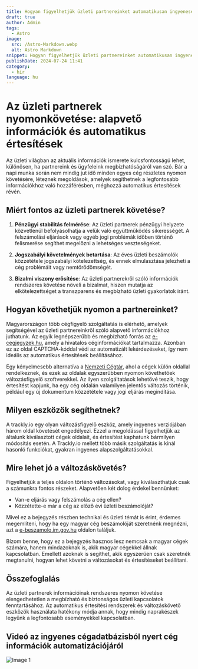 ```yaml
---
title: Hogyan figyelhetjük üzleti partnereinket automatikusan ingyenesen drága cégadatbázis előfizetések nélkül?
draft: true
author: Admin
tags:
  - Astro
image:
  src: /Astro-Markdown.webp
  alt: Astro Markdown
snippet: Hogyan figyelhetjük üzleti partnereinket automatikusan ingyenesen drága cégadatbázis előfizetések nélkül.
publishDate: 2024-07-24 11:41
category:
  - hír
language: hu
---
```



# Az üzleti partnerek nyomonkövetése: alapvető információk és automatikus értesítések

Az üzleti világban az aktuális információk ismerete kulcsfontosságú lehet, különösen, ha partnereink és ügyfeleink megbízhatóságáról van szó. Bár a napi munka során nem mindig jut idő minden egyes cég részletes nyomon követésére, léteznek megoldások, amelyek segíthetnek a legfontosabb információkhoz való hozzáférésben, méghozzá automatikus értesítések révén.

## Miért fontos az üzleti partnerek követése?

1.  **Pénzügyi stabilitás felmérése**: Az üzleti partnerek pénzügyi helyzete közvetlenül befolyásolhatja a velük való együttműködés sikerességét. A felszámolási eljárások vagy egyéb jogi problémák időben történő felismerése segíthet megelőzni a lehetséges veszteségeket.
    
2.  **Jogszabályi követelmények betartása**: Az éves üzleti beszámolók közzététele jogszabályi kötelezettség, és ennek elmulasztása jelezheti a cég problémáit vagy nemtörődömségét.
    
3.  **Bizalmi viszony erősítése**: Az üzleti partnerekről szóló információk rendszeres követése növeli a bizalmat, hiszen mutatja az elkötelezettséget a transzparens és megbízható üzleti gyakorlatok iránt.
    

## Hogyan követhetjük nyomon a partnereinket?

Magyarországon több cégfigyelő szolgáltatás is elérhető, amelyek segítségével az üzleti partnereinkről szóló alapvető információkhoz juthatunk. Az egyik legnépszerűbb és megbízható forrás az [e-cegjegyzek.hu](https://www.e-cegjegyzek.hu/), amely a hivatalos céginformációkat tartalmazza. Azonban ez az oldal CAPTCHA-kóddal védi az automatizált lekérdezéseket, így nem ideális az automatikus értesítések beállításához.

Egy kényelmesebb alternatíva a [Nemzeti Cégtár](https://www.nemzeticegtar.hu/), ahol a cégek külön oldallal rendelkeznek, és ezek az oldalak egyszerűbben nyomon követhetőek változásfigyelő szoftverekkel. Az ilyen szolgáltatások lehetővé teszik, hogy értesítést kapjunk, ha egy cég oldalán valamilyen jelentős változás történik, például egy új dokumentum közzététele vagy jogi eljárás megindítása.

## Milyen eszközök segíthetnek?

A trackly.io egy olyan változásfigyelő eszköz, amely ingyenes verziójában három oldal követését engedélyezi. Ezzel a megoldással figyelhetjük az általunk kiválasztott cégek oldalait, és értesítést kaphatunk bármilyen módosítás esetén. A Trackly.io mellett több másik szolgáltatás is kínál hasonló funkciókat, gyakran ingyenes alapszolgáltatásokkal.

## Mire lehet jó a változáskövetés?

Figyelhetjük a teljes oldalon történő változásokat, vagy kiválaszthatjuk csak a számunkra fontos részeket. Alapvetően két dolog érdekel bennünket:

-   Van-e eljárás vagy felszámolás a cég ellen?
-   Közzétette-e már a cég az előző évi üzleti beszámolóját?

Mivel ez a bejegyzés részben technikai és üzleti témát is érint, érdemes megemlíteni, hogy ha egy magyar cég beszámolóját szeretnénk megnézni, azt a [e-beszamolo.im.gov.hu](https://e-beszamolo.im.gov.hu/oldal/kezdolap) oldalon találjuk.

Bízom benne, hogy ez a bejegyzés hasznos lesz nemcsak a magyar cégek számára, hanem mindazoknak is, akik magyar cégekkel állnak kapcsolatban. Emellett azoknak is segíthet, akik egyszerűen csak szeretnék megtanulni, hogyan lehet követni a változásokat és értesítéseket beállítani.

## Összefoglalás

Az üzleti partnerek információinak rendszeres nyomon követése elengedhetetlen a megbízható és biztonságos üzleti kapcsolatok fenntartásához. Az automatikus értesítési rendszerek és változáskövető eszközök használata hatékony módja annak, hogy mindig naprakészek legyünk a legfontosabb eseményekkel kapcsolatban.

## Videó az ingyenes cégadatbázisból nyert cég információk automatizációjáról

![Image 1](/images/Astro-Markdown.webp)
